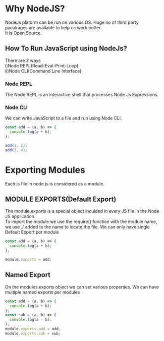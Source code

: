# Why NodeJS?

NodeJs platorm can be run on various OS.
Huge no of third party pacakages are available to help us work better.  
It is Open Source.

## How To Run JavaScript using NodeJs?

There are 2 ways  
i)Node REPL(Read-Eval-Print-Loop)  
ii)Node CLI(Command Line Interface)

### Node REPL

The Node REPL is an interactive shell that processes Node Js Expressions.

### Node CLI

We can write JavaScript to a file and run using Node CLI.

```js
const add = (a, b) => {
  console.log(a + b);
};

add(1, 2);
add(3, 4);
```

# Exporting Modules

Each js file in node js is considered as a module.

## MODULE EXPORTS(Default Export)

The module.exports is a special object inculded in every JS file in the Node JS application.  
To import the module we use the require() function with the module name, we use ./ added to the name to locate the file.
We can only have single Default Export per module

```js
const add = (a, b) => {
  console.log(a + b);
};

module.exports = add;
```

## Named Export

On the modules.exports object we can set various properties. We can have multiple named exports per modules

```js
const add = (a, b) => {
  console.log(a + b);
};
const sub = (a, b) => {
  console.log(a - b);
};
module.exports.add = add;
module.exports.sub = sub;
```
